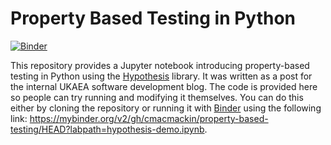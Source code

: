 # Property Based Testing in Python
[![Binder](https://mybinder.org/badge_logo.svg)](https://mybinder.org/v2/gh/cmacmackin/property-based-testing/HEAD?labpath=hypothesis-demo.ipynb)

This repository provides a Jupyter notebook introducing property-based
testing in Python using the
[Hypothesis](https://hypothesis.readthedocs.io/en/latest/) library. It
was written as a post for the internal UKAEA software development
blog. The code is provided here so people can try running and
modifying it themselves. You can do this either by cloning the
repository or running it with [Binder](https://mybinder.org/) using
the following link: https://mybinder.org/v2/gh/cmacmackin/property-based-testing/HEAD?labpath=hypothesis-demo.ipynb.
